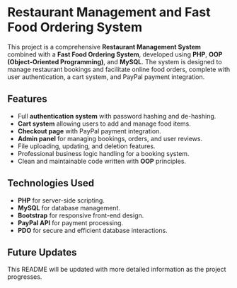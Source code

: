 # Restaurant Management and Fast Food Ordering System

This project is a comprehensive **Restaurant Management System** combined with a **Fast Food Ordering System**, developed using **PHP**, **OOP (Object-Oriented Programming)**, and **MySQL**. The system is designed to manage restaurant bookings and facilitate online food orders, complete with user authentication, a cart system, and PayPal payment integration.

## Features

- Full **authentication system** with password hashing and de-hashing.
- **Cart system** allowing users to add and manage food items.
- **Checkout page** with PayPal payment integration.
- **Admin panel** for managing bookings, orders, and user reviews.
- File uploading, updating, and deletion features.
- Professional business logic handling for a booking system.
- Clean and maintainable code written with **OOP** principles.

## Technologies Used

- **PHP** for server-side scripting.
- **MySQL** for database management.
- **Bootstrap** for responsive front-end design.
- **PayPal API** for payment processing.
- **PDO** for secure and efficient database interactions.

## Future Updates

This README will be updated with more detailed information as the project progresses.
